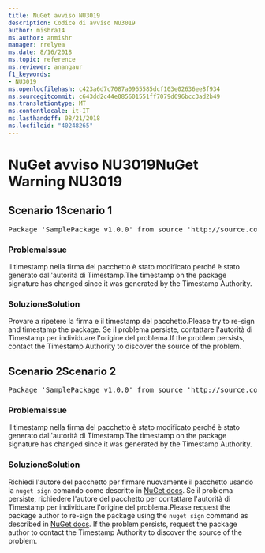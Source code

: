 ```yaml
---
title: NuGet avviso NU3019
description: Codice di avviso NU3019
author: mishra14
ms.author: anmishr
manager: rrelyea
ms.date: 8/16/2018
ms.topic: reference
ms.reviewer: anangaur
f1_keywords:
- NU3019
ms.openlocfilehash: c423a6d7c7087a0965585dcf103e02636ee8f934
ms.sourcegitcommit: c643dd2c44e085601551ff7079d696bcc3ad2b49
ms.translationtype: MT
ms.contentlocale: it-IT
ms.lasthandoff: 08/21/2018
ms.locfileid: "40248265"
---
```

# <a name="nuget-warning-nu3019"></a><span data-ttu-id="a35a4-103">NuGet avviso NU3019</span><span class="sxs-lookup"><span data-stu-id="a35a4-103">NuGet Warning NU3019</span></span>

## <a name="scenario-1"></a><span data-ttu-id="a35a4-104">Scenario 1</span><span class="sxs-lookup"><span data-stu-id="a35a4-104">Scenario 1</span></span>

<pre>Package 'SamplePackage v1.0.0' from source 'http://source.com/index.json': The timestamp integrity check failed.</pre>

### <a name="issue"></a><span data-ttu-id="a35a4-105">Problema</span><span class="sxs-lookup"><span data-stu-id="a35a4-105">Issue</span></span>

<span data-ttu-id="a35a4-106">Il timestamp nella firma del pacchetto è stato modificato perché è stato generato dall'autorità di Timestamp.</span><span class="sxs-lookup"><span data-stu-id="a35a4-106">The timestamp on the package signature has changed since it was generated by the Timestamp Authority.</span></span>


### <a name="solution"></a><span data-ttu-id="a35a4-107">Soluzione</span><span class="sxs-lookup"><span data-stu-id="a35a4-107">Solution</span></span>

<span data-ttu-id="a35a4-108">Provare a ripetere la firma e il timestamp del pacchetto.</span><span class="sxs-lookup"><span data-stu-id="a35a4-108">Please try to re-sign and timestamp the package.</span></span> <span data-ttu-id="a35a4-109">Se il problema persiste, contattare l'autorità di Timestamp per individuare l'origine del problema.</span><span class="sxs-lookup"><span data-stu-id="a35a4-109">If the problem persists, contact the Timestamp Authority to discover the source of the problem.</span></span>



## <a name="scenario-2"></a><span data-ttu-id="a35a4-110">Scenario 2</span><span class="sxs-lookup"><span data-stu-id="a35a4-110">Scenario 2</span></span>

<pre>Package 'SamplePackage v1.0.0' from source 'http://source.com/index.json': The primary signature's timestamp integrity check failed.</pre>

### <a name="issue"></a><span data-ttu-id="a35a4-111">Problema</span><span class="sxs-lookup"><span data-stu-id="a35a4-111">Issue</span></span>

<span data-ttu-id="a35a4-112">Il timestamp nella firma del pacchetto è stato modificato perché è stato generato dall'autorità di Timestamp.</span><span class="sxs-lookup"><span data-stu-id="a35a4-112">The timestamp on the package signature has changed since it was generated by the Timestamp Authority.</span></span>


### <a name="solution"></a><span data-ttu-id="a35a4-113">Soluzione</span><span class="sxs-lookup"><span data-stu-id="a35a4-113">Solution</span></span>

<span data-ttu-id="a35a4-114">Richiedi l'autore del pacchetto per firmare nuovamente il pacchetto usando la `nuget sign` comando come descritto in [NuGet docs](https://docs.microsoft.com/en-us/nuget/create-packages/sign-a-package). Se il problema persiste, richiedere l'autore del pacchetto per contattare l'autorità di Timestamp per individuare l'origine del problema.</span><span class="sxs-lookup"><span data-stu-id="a35a4-114">Please request the package author to re-sign the package using the `nuget sign` command as described in [NuGet docs](https://docs.microsoft.com/en-us/nuget/create-packages/sign-a-package). If the problem persists, request the package author to contact the Timestamp Authority to discover the source of the problem.</span></span>



